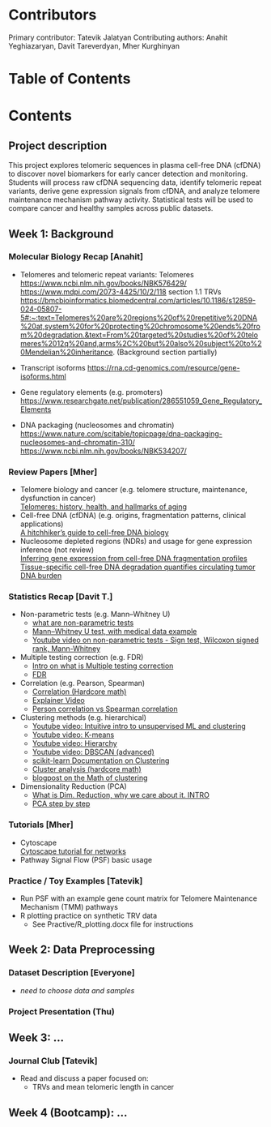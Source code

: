 # Contributors
Primary contributor: Tatevik Jalatyan
Contributing authors: Anahit Yeghiazaryan, Davit Tareverdyan, Mher Kurghinyan

# Table of Contents

# Contents

## Project description

This project explores telomeric sequences in plasma cell-free DNA (cfDNA) to discover novel biomarkers for early cancer detection and monitoring. Students will process raw cfDNA sequencing data, identify telomeric repeat variants, derive gene expression signals from cfDNA, and analyze telomere maintenance mechanism pathway activity. Statistical tests will be used to compare cancer and healthy samples across public datasets.

## Week 1: Background

### Molecular Biology Recap [Anahit]
- Telomeres and telomeric repeat variants: 
Telomeres
https://www.ncbi.nlm.nih.gov/books/NBK576429/
https://www.mdpi.com/2073-4425/10/2/118 section 1.1 
TRVs
https://bmcbioinformatics.biomedcentral.com/articles/10.1186/s12859-024-05807-5#:~:text=Telomeres%20are%20regions%20of%20repetitive%20DNA%20at,system%20for%20protecting%20chromosome%20ends%20from%20degradation.&text=From%20targeted%20studies%20of%20telomeres%2012q%20and,arms%2C%20but%20also%20subject%20to%20Mendelian%20inheritance. (Background section partially)
  
- Transcript isoforms
  https://rna.cd-genomics.com/resource/gene-isoforms.html
- Gene regulatory elements (e.g. promoters)
  https://www.researchgate.net/publication/286551059_Gene_Regulatory_Elements
- DNA packaging (nucleosomes and chromatin)
  https://www.nature.com/scitable/topicpage/dna-packaging-nucleosomes-and-chromatin-310/
  https://www.ncbi.nlm.nih.gov/books/NBK534207/
  
### Review Papers [Mher]
- Telomere biology and cancer (e.g. telomere structure, maintenance, dysfunction in cancer)  
  [Telomeres: history, health, and hallmarks of aging](https://www.sciencedirect.com/science/article/pii/S0092867420317505)  
- Cell-free DNA (cfDNA) (e.g. origins, fragmentation patterns, clinical applications)  
  [A hitchhiker’s guide to cell-free DNA biology](https://pmc.ncbi.nlm.nih.gov/articles/PMC9650475/)  
- Nucleosome depleted regions (NDRs) and usage for gene expression inference (not review)  
  [Inferring gene expression from cell-free DNA fragmentation profiles](https://www.nature.com/articles/s41587-022-01222-4)  
  [Tissue-specific cell-free DNA degradation quantifies circulating tumor DNA burden](https://www.nature.com/articles/s41467-021-22463-y)

### Statistics Recap [Davit T.]
- Non-parametric tests (e.g. Mann–Whitney U)
    * [what are non-parametric tests](https://corporatefinanceinstitute.com/resources/data-science/nonparametric-tests/)
    * [Mann–Whitney U test, with medical data example](https://datatab.net/tutorial/mann-whitney-u-test)
    * [Youtube video on non-parametric tests - Sign test, Wilcoxon signed rank, Mann-Whitney](https://www.youtube.com/watch?v=IcLSKko2tsg)
- Multiple testing correction (e.g. FDR)
    * [Intro on what is Multiple testing correction](https://geneviatechnologies.com/blog/what-is-multiple-testing-correction/)
    * [FDR](https://www.publichealth.columbia.edu/research/population-health-methods/false-discovery-rate)
- Correlation (e.g. Pearson, Spearman)
    * [Correlation (Hardcore math)](https://en.wikipedia.org/wiki/Correlation)
    * [Explainer Video](https://www.youtube.com/watch?v=GtV-VYdNt_g)
    * [Person correlation vs Spearman correlation](https://www.surveymonkey.com/market-research/resources/pearson-correlation-vs-spearman-correlation/)
- Clustering methods (e.g. hierarchical)
    * [Youtube video: Intuitive intro to unsupervised ML and clustering](https://www.youtube.com/watch?v=IUn8k5zSI6g)
    * [Youtube video: K-means](https://www.youtube.com/watch?v=4b5d3muPQmA&t=304s)
    * [Youtube video: Hierarchy](https://www.youtube.com/watch?v=7xHsRkOdVwo)
    * [Youtube video: DBSCAN (advanced)](https://www.youtube.com/watch?v=RDZUdRSDOok)
    * [scikit-learn Documentation on Clustering](https://scikit-learn.org/stable/modules/clustering.html)
    * [Cluster analysis (hardcore math)](https://en.wikipedia.org/wiki/Cluster_analysis)
    * [blogpost on the Math of clustering](https://medium.com/@rohit_batra/the-math-behind-the-k-means-and-hierarchical-clustering-algorithm-1d9a36a56c08)
- Dimensionality Reduction (PCA)
  * [What is Dim. Reduction, why we care about it. INTRO](https://www.ibm.com/think/topics/dimensionality-reduction)
  * [PCA step by step](https://www.youtube.com/watch?v=FgakZw6K1QQ&t=5s)

### Tutorials [Mher]
- Cytoscape  
  [Cytoscape tutorial for networks](https://cytoscape.org/cytoscape-tutorials/presentations/network-analysis-ebi-2021.html#/)
- Pathway Signal Flow (PSF) basic usage

### Practice / Toy Examples [Tatevik]
- Run PSF with an example gene count matrix for Telomere Maintenance Mechanism (TMM) pathways
- R plotting practice on synthetic TRV data
  - See Practive/R_plotting.docx file for instructions

## Week 2: Data Preprocessing

### Dataset Description [Everyone]
- *need to choose data and samples*

### Project Presentation (Thu)

## Week 3: ...

### Journal Club [Tatevik]
- Read and discuss a paper focused on:
  - TRVs and mean telomeric length in cancer
     
## Week 4 (Bootcamp): ...


